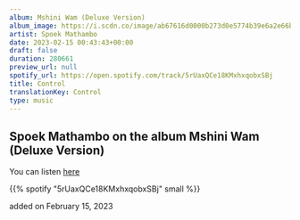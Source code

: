```yaml
---
album: Mshini Wam (Deluxe Version)
album_image: https://i.scdn.co/image/ab67616d0000b273d0e5774b39e6a2e66b160ed0
artist: Spoek Mathambo
date: 2023-02-15 00:43:43+00:00
draft: false
duration: 280661
preview_url: null
spotify_url: https://open.spotify.com/track/5rUaxQCe18KMxhxqobxSBj
title: Control
translationKey: Control
type: music
---
```


## Spoek Mathambo on the album Mshini Wam (Deluxe Version)

You can listen [here](https://open.spotify.com/track/5rUaxQCe18KMxhxqobxSBj)

{{% spotify "5rUaxQCe18KMxhxqobxSBj" small %}}

added on February 15, 2023